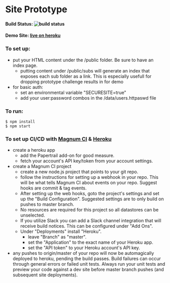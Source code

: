 # Site Prototype

#### Build Status: ![build status](https://magnum-ci.com/status/e73e32a189c31cff8b6cd3421a73d6dd.png)
#### Demo Site: [live on heroku](http://prototype-site-shell.herokuapp.com)

### To set up:
- put your HTML content under the /public folder. Be sure to have an index page.
    + putting content under /public/subs will generate an index that exposes each sub folder as a link. This is especially usefull for dropping prototype challenge results in for demo
- for basic auth:
    + set an environmental variable "SECURESITE=true"
    + add your user:password combos in the /data/users.httpaswd file

### To run: 

```
$ npm install
$ npm start 
```

### To set up CI/CD with [Magnum CI](http://magnum-ci.com) & [Heroku](http://heroku.com)
- create a heroku app
    + add the Papertrail add-on for good measure.
    + fetch your account's API key/token from your account settings.
- create a Magnum CI project
    + create a new node.js project that points to your git repo.
    + follow the instructions for setting up a webhook in your repo. This will be what tells Magnum CI about events on your repo. Suggest hooks are commit & tag events.
    + After setting up the web hooks, goto the project's settings and set up the "Build Configuration". Suggested settings are to only build on pushes to master branch.
    + No resources are required for this project so all datastores can be unselected.
    + If you utilize Slack you can add a Slack channel integration that will receive build notices. This can be configured under "Add Ons".
    + Under "Deployments" install "Heroku".
        * leave "Branch" as "master".
        * set the "Application" to the exact name of your Heroku app.
        * set the "API token" to your Heroku account's API key.
- any pushes to origin/master of your repo will now be automagically deployed to heroku, pending the build passes. Build failures can occur through general errors or failed unit tests. Always run your unit tests and preview your code against a dev site before master branch pushes (and subsequent site deployments).